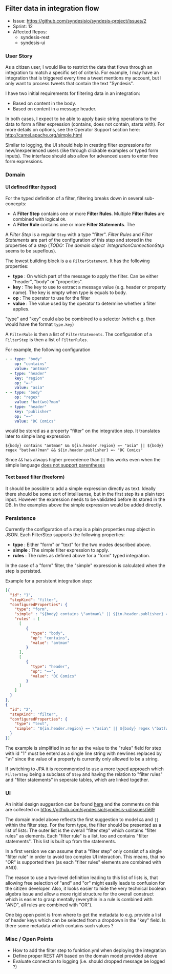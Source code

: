 ## Filter data in integration flow

* Issue: https://github.com/syndesisio/syndesis-project/issues/2
* Sprint: 12
* Affected Repos:
  - syndesis-rest
  - syndesis-ui

### User Story

As a citizen user, I would like to restrict the data that flows through an integration to match a specific set of criteria.  For example, I may have an integration that is triggered every time a tweet mentions my account, but I only want to process tweets that contain the text "Syndesis".

I have two initial requirements for filtering data in an integration:
* Based on content in the body.
* Based on content in a message header.

In both cases, I expect to be able to apply basic string operations to the data to form a filter expression (contains, does not contain, starts with).  For more details on options, see the Operator Support section here:
http://camel.apache.org/simple.html

Similar to logging, the UI should help in creating filter expressions for new/inexperienced users (like through clickable examples or typed form inputs).  The interface should also allow for advanced users to enter free form expressions.

### Domain

#### UI defined filter (typed)

For the typed definition of a filter, filtering breaks down in several sub-concepts:

* A **Filter Step** contains one or more **Filter Rules**. Multiple **Filter Rules** are combined with logical `OR`.
* A **Filter Rule** contains one or more **Filter Statements**. The 

A _Filter Step_ is a regular `Step` with a type "filter". 
_Filter Rules_ and _Filter Statements_ are part of the configuration of this step and stored in the properties of a step (_TODO: The domain object `IntegrationConnectionStep_ seems to be supeflous).

The lowest building block is a a `FilterStatement`. It has the following properties:

* **type** : On which part of the message to apply the filter. Can be either "header", "body" or "properties".
* **key** : The key to use to extract a message value (e.g. header or property name). The key is empty when type is equals to body.
* **op** : The operator to use for the filter
* **value** : The value used by the operator to determine whether a filter applies.

"type" and "key" could also be combined to a selector (which e.g. then would have the format `type.key`)

A `FilterRule` is then a list of `FilterStatements`.
The configuration of a `FilterStep` is then a list of `FilterRules`.

For example, the following configuration

```yaml
- - type: "body"
    op: "contains"
    value: "antman"
  - type: "header"
    key: "region"
    op: "=~"
    value: "asia"
- - type: "body"
    op: "regex"
    value: "bat(wo)?man"
  - type: "header"
    key: "publisher"
    op: "=~"
    value: "DC Comics"
```

would be stored as a property "filter" on the integration step. It translates later to simple lang expression

```
${body} contains "antman" && ${in.header.region} =~ "asia" || ${body} regex "bat(wo)?man" && ${in.header.publisher} =~ "DC Comics"
```

Since `&&` has always higher precedence than `||` this works even when the simple language [does not support parentheses](http://camel.apache.org/simple.html)

#### Text based filter (freeform)

It should be possible to add a simple expression directly as text. Ideally there should be some sort of intellisense, but in the first step its a plain text input. However the expression needs to be validated before its stored in the DB. In the examples above the simple expression would be added directly. 

### Persistence

Currently the configuration of a step is a plain properties map object in JSON. Each FilterStep supports the following properties:

* **type** : Either "form" or "text" for the two modes described above.
* **simple** : The simple filter expression to apply.
* **rules** : The rules as defined above for a "form" typed integration.

In the case of a "form" filter, the "simple" expression is calculated when the step is persisted.

Example for a persistent integration step:

```json
[{ 
  "id": "1",
  "stepKind": "filter",
  "configuredProperties": {
    "type": "form",
    "simple" : "${body} contains \"antman\" || ${in.header.publisher} =~ \"DC Comics\"",
    "rules" : [
      [ 
         { 
           "type": "body",
           "op": "contains",
           "value": "antman"
         }
      ],
      [
         { 
           "type": "header",
           "op": "=~",
           "value": "DC Comics"
         }
      ]      
    ]
  }
},
{
  "id": "2",
  "stepKind": "filter",
  "configuredProperties": {
    "type": "text",
    "simple": "${in.header.region} =~ \"asia\" || ${body} regex \"bat(wo)?man\""
  }
}]
```

The example is simplified in so far as the value to the "rules" field for step with id "1" must be enterd as a single line string with newlines replaced by "\n" since the value of a property is currently only allowed to be a string. 

If switching to JPA it is recommended to use a more typed approach which `FilterStep` being a subclass of `Step` and having the relation to "filter rules" and "filter statements" in seperate tables, which are linked together.

### UI

An initial design suggestion can be found [here](https://redhat.invisionapp.com/share/KNBZYX1W3)
and the comments on this are collected on https://github.com/syndesisio/syndesis-ui/issues/569

The domain model above reflects the first suggestion to model `&&` and `||` within the filter step. 
For the form type, the filter should be presented as a list of lists: The outer list is the overall "filter step" which contains "filter rules" as elements. Each "filter rule" is a list, too and contains "filter statements". This list is built up from the statements. 

In a first version we can assume that a "filter step" only consist of a single "filter rule" in order to avoid too complex UI interaction. This means, that no "OR" is supported then (as each "filter rules" elements are combined with AND).

The reason to use a two-level definition leading to this list of lists is, that allowing free selection of "and" and "or" might easily leads to confusion for the citizen developer. Also, it looks easier to hide the very technical boolean algebra issue and allow a more rigid structure for the overall construct which is easier to grasp mentally (everythin in a rule is combined with "AND", all rules are combined with "OR").

One big open point is from where to get the metadata to e.g. provide a list of header keys which can be selected from a dropdown in the "key" field. Is there some metadata which contains such values ?

### Misc / Open Points

* How to add the filter step to funktion.yml when deploying the integration
* Define proper REST API based on the domain model provided above
* Evaluate connection to logging (i.e. should dropped message be logged ?)
